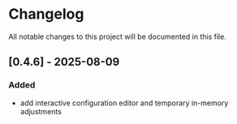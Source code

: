 # Changelog

All notable changes to this project will be documented in this file.

## [0.4.6] - 2025-08-09

### Added
- add interactive configuration editor and temporary in-memory adjustments
